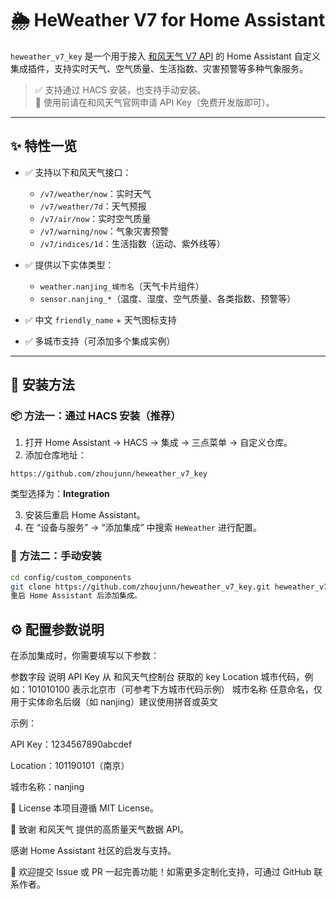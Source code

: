 # 🌦️ HeWeather V7 for Home Assistant

`heweather_v7_key` 是一个用于接入 [和风天气 V7 API](https://dev.qweather.com/) 的 Home Assistant 自定义集成插件，支持实时天气、空气质量、生活指数、灾害预警等多种气象服务。

> ✅ 支持通过 HACS 安装，也支持手动安装。  
> 🔑 使用前请在和风天气官网申请 API Key（免费开发版即可）。

---

## ✨ 特性一览

- ✅ 支持以下和风天气接口：
  - `/v7/weather/now`：实时天气
  - `/v7/weather/7d`：天气预报
  - `/v7/air/now`：实时空气质量
  - `/v7/warning/now`：气象灾害预警
  - `/v7/indices/1d`：生活指数（运动、紫外线等）

- ✅ 提供以下实体类型：
  - `weather.nanjing_城市名`（天气卡片组件）
  - `sensor.nanjing_*`（温度、湿度、空气质量、各类指数、预警等）
- ✅ 中文 `friendly_name` + 天气图标支持
- ✅ 多城市支持（可添加多个集成实例）

---

## 🧩 安装方法

### 📦 方法一：通过 HACS 安装（推荐）

1. 打开 Home Assistant → HACS → 集成 → 三点菜单 → 自定义仓库。
2. 添加仓库地址：

```
https://github.com/zhoujunn/heweather_v7_key
```

类型选择为：**Integration**

3. 安装后重启 Home Assistant。
4. 在 “设备与服务” → “添加集成” 中搜索 `HeWeather` 进行配置。

### 📁 方法二：手动安装

```bash
cd config/custom_components
git clone https://github.com/zhoujunn/heweather_v7_key.git heweather_v7_key
重启 Home Assistant 后添加集成。
```

## ⚙️ 配置参数说明
在添加集成时，你需要填写以下参数：

参数字段	说明
API Key	从 和风天气控制台 获取的 key
Location	城市代码，例如：101010100 表示北京市（可参考下方城市代码示例）
城市名称	任意命名，仅用于实体命名后缀（如 nanjing）建议使用拼音或英文

示例：

API Key：1234567890abcdef

Location：101190101（南京）

城市名称：nanjing

📄 License
本项目遵循 MIT License。

🙏 致谢
和风天气 提供的高质量天气数据 API。

感谢 Home Assistant 社区的启发与支持。

🧊 欢迎提交 Issue 或 PR 一起完善功能！如需更多定制化支持，可通过 GitHub 联系作者。

